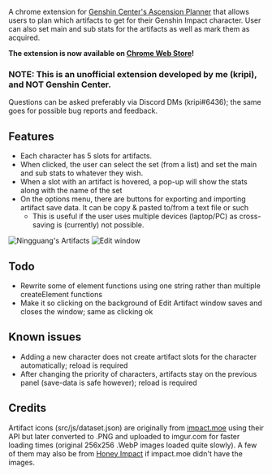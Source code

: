 A chrome extension for [Genshin Center's Ascension Planner](https://genshin-center.com/planner) that allows users to plan which artifacts to get for their Genshin Impact character. User can also set main and sub stats for the artifacts as well as mark them as acquired.

**The extension is now available on [Chrome Web Store](https://chrome.google.com/webstore/detail/artifacts-for-genshin-pla/jleonalkkhbfeafkmfgofopiadjkalno)!**

### NOTE: This is an unofficial extension developed by me (kripi), and NOT Genshin Center.
Questions can be asked preferably via Discord DMs (kripi#6436); the same goes for possible bug reports and feedback.

## Features
- Each character has 5 slots for artifacts.
- When clicked, the user can select the set (from a list) and set the main and sub stats to whatever they wish.
- When a slot with an artifact is hovered, a pop-up will show the stats along with the name of the set
- On the options menu, there are buttons for exporting and importing artifact save data. It can be copy & pasted to/from a text file or such
  - This is useful if the user uses multiple devices (laptop/PC) as cross-saving is (currently) not possible.

![Ningguang's Artifacts](https://i.imgur.com/aZwUY54.png "Ningguang's Artifacts")
![Edit window](https://i.imgur.com/f2Kxnq7.png)

## Todo
- Rewrite some of element functions using one string rather than multiple createElement functions
- Make it so clicking on the background of Edit Artifact window saves and closes the window; same as clicking ok

## Known issues
- Adding a new character does not create artifact slots for the character automatically; reload is required
- After changing the priority of characters, artifacts stay on the previous panel (save-data is safe however); reload is required

## Credits
Artifact icons (src/js/dataset.json) are originally from [impact.moe](https://impact.moe/) using their API but later converted to .PNG and uploaded to imgur.com for faster loading times (original 256x256 .WebP images loaded quite slowly).
A few of them may also be from [Honey Impact](https://genshin.honeyhunterworld.com/) if impact.moe didn't have the images.
